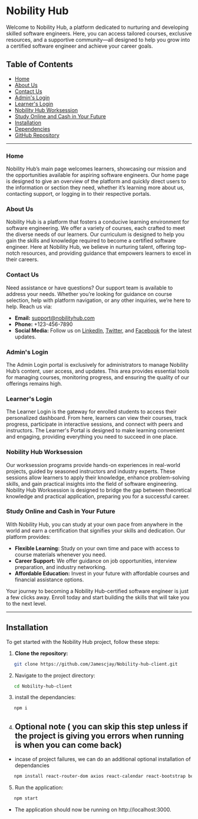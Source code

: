 # Nobility Hub

Welcome to Nobility Hub, a platform dedicated to nurturing and developing skilled software engineers. Here, you can access tailored courses, exclusive resources, and a supportive community—all designed to help you grow into a certified software engineer and achieve your career goals.

## Table of Contents
- [Home](#home)
- [About Us](#about-us)
- [Contact Us](#contact-us)
- [Admin's Login](#admins-login)
- [Learner's Login](#learners-login)
- [Nobility Hub Worksession](#nobility-hub-worksession)
- [Study Online and Cash in Your Future](#study-online-and-cash-in-your-future)
- [Installation](#installation)
- [Dependencies](#dependencies)
- [GitHub Repository](#github-repository)

---

### Home
Nobility Hub’s main page welcomes learners, showcasing our mission and the opportunities available for aspiring software engineers. Our home page is designed to give an overview of the platform and quickly direct users to the information or section they need, whether it’s learning more about us, contacting support, or logging in to their respective portals.

### About Us
Nobility Hub is a platform that fosters a conducive learning environment for software engineering. We offer a variety of courses, each crafted to meet the diverse needs of our learners. Our curriculum is designed to help you gain the skills and knowledge required to become a certified software engineer. Here at Nobility Hub, we believe in nurturing talent, offering top-notch resources, and providing guidance that empowers learners to excel in their careers.

### Contact Us
Need assistance or have questions? Our support team is available to address your needs. Whether you’re looking for guidance on course selection, help with platform navigation, or any other inquiries, we’re here to help. Reach us via:

- **Email:** support@nobilityhub.com
- **Phone:** +123-456-7890
- **Social Media:** Follow us on [LinkedIn](#), [Twitter](#), and [Facebook](#) for the latest updates.

### Admin's Login
The Admin Login portal is exclusively for administrators to manage Nobility Hub’s content, user access, and updates. This area provides essential tools for managing courses, monitoring progress, and ensuring the quality of our offerings remains high.

### Learner's Login
The Learner Login is the gateway for enrolled students to access their personalized dashboard. From here, learners can view their courses, track progress, participate in interactive sessions, and connect with peers and instructors. The Learner's Portal is designed to make learning convenient and engaging, providing everything you need to succeed in one place.

### Nobility Hub Worksession
Our worksession programs provide hands-on experiences in real-world projects, guided by seasoned instructors and industry experts. These sessions allow learners to apply their knowledge, enhance problem-solving skills, and gain practical insights into the field of software engineering. Nobility Hub Worksession is designed to bridge the gap between theoretical knowledge and practical application, preparing you for a successful career.

### Study Online and Cash in Your Future
With Nobility Hub, you can study at your own pace from anywhere in the world and earn a certification that signifies your skills and dedication. Our platform provides:

- **Flexible Learning:** Study on your own time and pace with access to course materials whenever you need.
- **Career Support:** We offer guidance on job opportunities, interview preparation, and industry networking.
- **Affordable Education:** Invest in your future with affordable courses and financial assistance options.

Your journey to becoming a Nobility Hub-certified software engineer is just a few clicks away. Enroll today and start building the skills that will take you to the next level.

---

## Installation

To get started with the Nobility Hub project, follow these steps:

1. **Clone the repository:**

```bash
   git clone https://github.com/Jamescjay/Nobility-hub-client.git

```

2. Navigate to the project directory:

```bash
   cd Nobility-hub-client
```

3. install the dependancies:

```bash
   npm i
```

4. ## Optional note ( you can skip this step unless if the project is giving you errors when running is when you can come back)
 - incase of project failures, we can do an additional optional installation of dependancies

 ```bash
    npm install react-router-dom axios react-calendar react-bootstrap bootstrap @fortawesome/fontawesome-svg-core @fortawesome/free-solid-svg-icons @fortawesome/react-fontawesome recharts lucide-react react-icons socket.io socket.io-client react-chat-elements react-modal react-chat-engine-pretty
```

5. Run the application:
```bash
   npm start
```
 - The application should now be running on http://localhost:3000.
